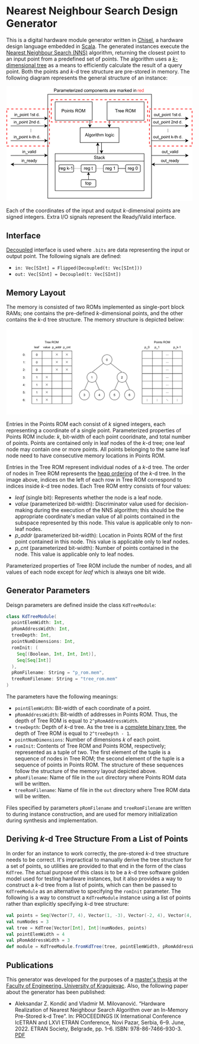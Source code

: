 # Nearest Neighbour Search Design Generator

This is a digital hardware module generator written in [Chisel](https://www.chisel-lang.org/), a hardware design language embedded in [Scala](https://www.scala-lang.org/). The generated instances execute the [Nearest Neighbour Search (NNS)](https://en.wikipedia.org/wiki/Nearest_neighbor_search) algorithm, returning the closest point to an input point from a predefined set of points. The algorithm uses a [*k*-dimensional tree](https://en.wikipedia.org/wiki/K-d_tree) as a means to efficiently calculate the result of a query point. Both the points and *k*-d tree structure are pre-stored in memory. The following diagram represents the general structure of an instance:

![Block diagram](docs/assets/kd_block.svg)

Each of the coordinates of the input and output *k*-dimensinal points are signed integers. Extra I/O signals represent the Ready/Valid interface.

## Interface

[Decoupled](https://www.chisel-lang.org/chisel3/docs/explanations/interfaces-and-connections.html#the-standard-ready-valid-interface-readyvalidio--decoupled) interface is used where `.bits` are data representing the input or output point. The following signals are defined:

* `in: Vec[SInt] = Flipped(Decoupled(t: Vec[SInt]))`
* `out: Vec[SInt] = Decoupled(t: Vec[SInt])`

## Memory Layout

The memory is consisted of two ROMs implemented as single-port block RAMs; one contains the pre-defined *k*-dimensional points, and the other contains the *k*-d tree structure. The memory structure is depicted below:

![ROM layouts](docs/assets/kd_roms.svg)

Entries in the Points ROM each consist of *k* signed integers, each representing a coordinate of a single point. Parameterized properties of Points ROM include: *k*, bit-width of each point cooridnate, and total number of points. Points are contained only in leaf nodes of the *k*-d tree; one leaf node may contain one or more points. All points belonging to the same leaf node need to have consecutive memory locations in Points ROM.

Entries in the Tree ROM represent individual nodes of a *k*-d tree. The order of nodes in Tree ROM represents the [heap ordering](http://www.math.clemson.edu/~warner/M865/HeapSpecs.html) of the *k*-d tree. In the image above, indices on the left of each row in Tree ROM correspond to indices inside *k*-d tree nodes. Each Tree ROM entry consists of four values:

* *leaf* (single bit): Represents whether the node is a leaf node.
* *value* (parameterized bit-width): Discriminator value used for decision-making during the execution of the NNS algorithm; this should be the appropriate coordinate's median value of all points contained in the subspace represented by this node. This value is applicable only to non-leaf nodes.
* *p_addr* (parameterized bit-width): Location in Points ROM of the first point contained in this node. This value is applicable only to leaf nodes.
* *p_cnt* (parameterized bit-width): Number of points contained in the node. This value is applicable only to leaf nodes.

Parameterized properties of Tree ROM include the number of nodes, and all values of each node except for *leaf* which is always one bit wide.

## Generator Parameters

Deisgn parameters are defined inside the class `KdTreeModule`:
```scala
class KdTreeModule(
  pointElemWidth: Int,
  pRomAddressWidth: Int,
  treeDepth: Int,
  pointNumDimensions: Int,
  romInit: (
    Seq[(Boolean, Int, Int, Int)],
    Seq[Seq[Int]]
  ),
  pRomFilename: String = "p_rom.mem",
  treeRomFilename: String = "tree_rom.mem"
)
```

The parameters have the following meanings:

* `pointElemWidth`: Bit-width of each coordinate of a point.
* `pRomAddressWidth`: Bit-width of addresses in Points ROM. Thus, the depth of Tree ROM is equal to `2^pRomAddressWidth`.
* `treeDepth`: Depth of *k*-d tree. As the tree is a [complete binary tree](http://www.math.clemson.edu/~warner/M865/HeapSpecs.html), the depth of Tree ROM is equal to `2^treeDepth - 1`.
* `pointNumDimensions`: Number of dimensions *k* of each point.
* `romInit`: Contents of Tree ROM and Points ROM, respectively; represented as a tuple of two. The first element of the tuple is a sequence of nodes in Tree ROM; the second element of the tuple is a sequence of points in Points ROM. The structure of these sequences follow the structure of the memory layout depicted above.
* `pRomFilename`: Name of file in the `out` directory where Points ROM data will be written.
* `treeRomFilename`: Name of file in the `out` directory where Tree ROM data will be written.

Files specified by parameters `pRomFilename` and `treeRomFilename` are written to during instance construction, and are used for memory initialization during synthesis and implementation.

## Deriving *k*-d Tree Structure From a List of Points

In order for an instance to work correctly, the pre-stored *k*-d tree structure needs to be correct. It's impractical to manually derive the tree structure for a set of points, so utilities are provided to that end in the form of the class `KdTree`. The actual purpose of this class is to be a *k*-d tree software golden model used for testing hardware instances, but it also provides a way to construct a *k*-d tree from a list of points, which can then be passed to `KdTreeModule` as an alternative to specifying the `romInit` parameter. The following is a way to construct a `KdTreeModule` instance using a list of points rather than explicitly specifying *k*-d tree structure:

```scala
val points = Seq(Vector(7, 4), Vector(1, -3), Vector(-2, 4), Vector(4, 3), Vector(0, 7), Vector(-8, 6), Vector(2, -5))
val numNodes = 3
val tree = KdTree[Vector[Int], Int](numNodes, points)
val pointElemWidth = 4
val pRomAddressWidth = 3
def module = KdTreeModule.fromKdTree(tree, pointElemWidth, pRomAddressWidth)
```

## Publications
This generator was developed for the purposes of a [master's thesis](https://github.com/konda-x1/nns-master-thesis) at the [Faculty of Engineering, University of Kragujevac](http://fink.rs/en/). Also, the following paper about the generator has been published:

* Aleksandar Z. Kondić and Vladmir M. Milovanović. “Hardware Realization of Nearest Neighbour Search Algorithm over an In-Memory Pre-Stored k-d Tree”. In: PROCEEDINGS IX International Conference IcETRAN and LXVI ETRAN Conference, Novi Pazar, Serbia, 6&ndash;9. June, 2022. ETRAN Society, Belgrade, pp. 1&ndash;6. ISBN: 978-86-7466-930-3. [PDF](https://www.etran.rs/2022/zbornik/ICETRAN-22_radovi/041-ELI1.4.pdf)
